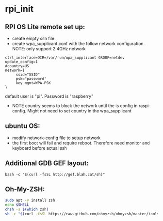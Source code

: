 # rpi_init
## RPI OS Lite remote set up:
- create empty ssh file
- create wpa_supplicant.conf with the follow network configuration. NOTE: only support 2.4GHz network
```
ctrl_interface=DIR=/var/run/wpa_supplicant GROUP=netdev
update_config=1
#country=US
network={
     ssid="SSID"
     psk="password"
     key_mgmt=WPA-PSK
}
```
default user is "pi". Password is "raspberry"
- NOTE country seems to block the network until the is config in raspi-config. Might not need to set country in the wpa_supplicant


## ubuntu OS:
- modify network-config file to setup network
- the first boot will fail and require reboot. Therefore need monitor and keyboard before actual ssh

## Additional GDB GEF layout:
`bash -c "$(curl -fsSL http://gef.blah.cat/sh)"`

## Oh-My-ZSH:
```bash
sudo apt -y install zsh
echo $SHELL
chsh -s $(which zsh) 
sh -c "$(curl -fsSL https://raw.github.com/ohmyzsh/ohmyzsh/master/tools/install.sh)"
```
